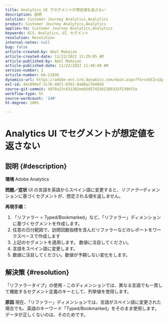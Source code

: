 ```yaml
---
title: Analytics UI でセグメントが想定値を返さない
description: 説明
solution: Customer Journey Analytics,Analytics
product: Customer Journey Analytics,Analytics
applies-to: Customer Journey Analytics,Analytics
keywords: KCS、Analytics、UI、セグメント
resolution: Resolution
internal-notes: null
bug: false
article-created-by: Amol Mahajan
article-created-date: 11/22/2022 11:29:05 AM
article-published-by: Amol Mahajan
article-published-date: 11/22/2022 11:48:48 AM
version-number: 1
article-number: KA-21036
dynamics-url: https://adobe-ent.crm.dynamics.com/main.aspx?forceUCI=1&pagetype=entityrecord&etn=knowledgearticle&id=6cf79ed9-586a-ed11-9561-6045bd006d92
exl-id: 44c899ef-2c76-48f1-8f62-0a80acf640dd
source-git-commit: 4878a23c431302eeb5d5742562208332f2386f3a
workflow-type: ht
source-wordcount: '149'
ht-degree: 100%

---
```


# Analytics UI でセグメントが想定値を返さない

## 説明 {#description}

<b>環境</b>
Adobe Analytics


<b>問題／症状</b>
UI の言語を英語からスペイン語に変更すると、*リファラー*&#x200B;ディメンションに基づくセグメントが、想定される値を返しません。



<b>再現手順：</b>

1. 「リファラー = Typed/Bookmarked」など、「リファラー」ディメンションに基づくセグメントを作成します。
2. 任意の日付範囲で、訪問回数指標を含んだリファラーなどのレポートをワークスペースで作成します
3. 上記のセグメントを適用します。 数値に注目してください。
4. 言語をスペイン語に変更します。
5. 数値に注目してください。数値が予期しない変化をします。



## 解決策 {#resolution}


「リファラータイプ」の使用 - このディメンションでは、異なる言語でも一貫して機能するセグメント定義のキーとして、列挙値を使用します。


<b>原因</b>
現在、「リファラー」ディメンションでは、言語がスペイン語に変更された場合でも、英語のキーワード「Typed/Bookmarked」をそのまま使用します。 データが正しくないのは、そのためです。
